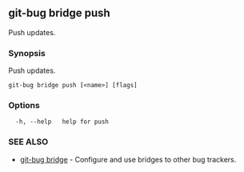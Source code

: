 ## git-bug bridge push

Push updates.

### Synopsis

Push updates.

```
git-bug bridge push [<name>] [flags]
```

### Options

```
  -h, --help   help for push
```

### SEE ALSO

* [git-bug bridge](git-bug_bridge.md)	 - Configure and use bridges to other bug trackers.

